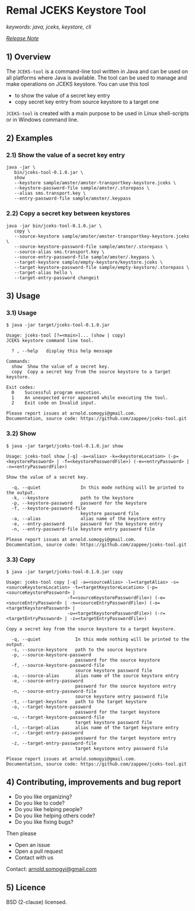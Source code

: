 # Remal JCEKS Keystore Tool

_keywords: java, jceks, keystore, cli_

_[Release Note](release.md)_

## 1) Overview

The `JCEKS-tool` is a command-line tool written in Java and can be used on all platforms where Java is available.
The tool can be used to manage and make operations on JCEKS keystore.
You can use this tool 
* to show the value of a secret key entry
* copy secret key entry from source keystore to a target one

`JCEKS-tool` is created with a main purpose to be used in Linux shell-scripts or in Windows command line.

## 2) Examples
### 2.1) Show the value of a secret key entry
~~~
java -jar \
   bin/jceks-tool-0.1.0.jar \
   show
   --keystore sample/amster/amster-transportkey-keystore.jceks \
   --keystore-password-file sample/amster/.storepass \
   --alias sms.transport.key \
   --entry-password-file sample/amster/.keypass
~~~

### 2.2) Copy a secret key between keystores
~~~
java -jar bin/jceks-tool-0.1.0.jar \
   copy \
   --source-keystore sample/amster/amster-transportkey-keystore.jceks \
   --source-keystore-password-file sample/amster/.storepass \
   --source-alias sms.transport.key \
   --source-entry-password-file sample/amster/.keypass \
   --target-keystore sample/empty-keystore/keystore.jceks \
   --target-keystore-password-file sample/empty-keystore/.storepass \
   --target-alias hello \
   --target-entry-password changeit
~~~

## 3) Usage
### 3.1) Usage
~~~
$ java -jar target/jceks-tool-0.1.0.jar 

Usage: jceks-tool [?=<main>]... (show | copy)
JCEKS keystore command line tool.

  ? , --help   display this help message

Commands:
  show  Show the value of a secret key.
  copy  Copy a secret key from the source keystore to a target keystore.

Exit codes:
  0    Successful program execution.
  1    An unexpected error appeared while executing the tool.
  2    Exit code on Invalid input.

Please report issues at arnold.somogyi@gmail.com.
Documentation, source code: https://github.com/zappee/jceks-tool.git
~~~

### 3.2) Show
~~~
$ java -jar target/jceks-tool-0.1.0.jar show

Usage: jceks-tool show [-q] -a=<alias> -k=<keystoreLocation> (-p=<keystorePassword> | -f=<keystorePasswordFile>) (-e=<entryPassword> | -n=<entryPasswordFile>)

Show the value of a secret key.

  -q, --quiet               In this mode nothing will be printed to the output.
  -k, --keystore            path to the keystore
  -p, --keystore-password   password for the keystore
  -f, --keystore-password-file
                            keystore password file
  -a, --alias               alias name of the keystore entry
  -e, --entry-password      password for the keystore entry
  -n, --entry-password-file keystore entry password file

Please report issues at arnold.somogyi@gmail.com.
Documentation, source code: https://github.com/zappee/jceks-tool.git
~~~

### 3.3) Copy
~~~
$ java -jar target/jceks-tool-0.1.0.jar copy

Usage: jceks-tool copy [-q] -a=<sourceAlias> -l=<targetAlias> -s=<sourceKeystoreLocation> -t=<targetKeystoreLocation> (-p=<sourceKeystorePassword> |
                       -f=<sourceKeystorePasswordFile>) (-e=<sourceEntryPassword> | -n=<sourceEntryPasswordFile>) (-o=<targetKeystorePassword> |
                       -u=<targetKeystorePasswordFile>) (-r=<targetEntryPassword> | -z=<targetEntryPasswordFile>)

Copy a secret key from the source keystore to a target keystore.

  -q, --quiet             In this mode nothing will be printed to the output.
  -s, --source-keystore   path to the source keystore
  -p, --source-keystore-password
                          password for the source keystore
  -f, --source-keystore-password-file
                          source keystore password file
  -a, --source-alias      alias name of the source keystore entry
  -e, --source-entry-password
                          password for the source keystore entry
  -n, --source-entry-password-file
                          source keystore entry password file
  -t, --target-keystore   path to the target keystore
  -o, --target-keystore-password
                          password for the target keystore
  -u, --target-keystore-password-file
                          target keystore password file
  -l, --target-alias      alias name of the target keystore entry
  -r, --target-entry-password
                          password for the target keystore entry
  -z, --target-entry-password-file
                          target keystore entry password file

Please report issues at arnold.somogyi@gmail.com.
Documentation, source code: https://github.com/zappee/jceks-tool.git
~~~

## 4) Contributing, improvements and bug report
* Do you like organizing?
* Do you like to code?
* Do you like helping people?
* Do you like helping others code?
* Do you like fixing bugs?

Then please
* Open an issue
* Open a pull request
* Contact with us

Contact: [arnold.somogyi@gmail.com](arnold.somogyi@gmail.com)

## 5) Licence
BSD (2-clause) licensed.
